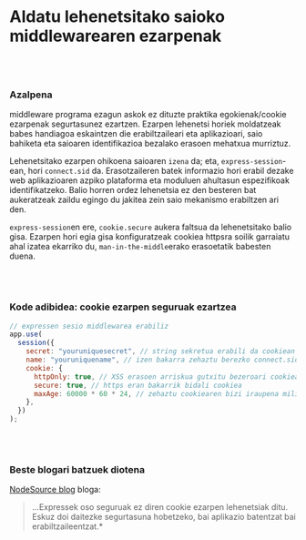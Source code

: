# Aldatu lehenetsitako saioko middlewarearen ezarpenak

<br/><br/>

### Azalpena

middleware programa ezagun askok ez dituzte praktika egokienak/cookie ezarpenak segurtasunez ezartzen. Ezarpen lehenetsi horiek moldatzeak babes handiagoa eskaintzen die erabiltzaileari eta aplikazioari, saio bahiketa eta saioaren identifikazioa bezalako erasoen mehatxua murriztuz.

Lehenetsitako ezarpen ohikoena saioaren `izena` da; eta, `express-session`-ean, hori `connect.sid` da. Erasotzaileren batek informazio hori erabil dezake web aplikazioaren azpiko plataforma eta moduluen ahultasun espezifikoak identifikatzeko. Balio horren ordez lehenetsia ez den besteren bat aukeratzeak zaildu egingo du jakitea zein saio mekanismo erabiltzen ari den.

`express-session`en ere, `cookie.secure` aukera faltsua da lehenetsitako balio gisa. Ezarpen hori egia gisa konfiguratzeak cookiea httpsra soilik garraiatu ahal izatea ekarriko du, `man-in-the-middle`erako erasoetatik babesten duena.

<br/><br/>

### Kode adibidea: cookie ezarpen seguruak ezartzea

```javascript
// expressen sesio middlewarea erabiliz
app.use(
  session({
    secret: "youruniquesecret", // string sekretua erabili da cookiean gordeta dagoen sesioaren IDan konektatzeko
    name: "youruniquename", // izen bakarra zehaztu berezko connect.sid ezabatzeko
    cookie: {
      httpOnly: true, // XSS erasoen arriskua gutxitu bezeroari cookiea irakurtzen sahietsiz
      secure: true, // https eran bakarrik bidali cookiea
      maxAge: 60000 * 60 * 24, // zehaztu cookiearen bizi iraupena mili segundutan
    },
  })
);
```

<br/><br/>

### Beste blogari batzuek diotena

[NodeSource blog](http://nodesource.com/blog/nine-security-tips-to-keep-express-from-getting-pwned/) bloga:

> ...Expressek oso seguruak ez diren cookie ezarpen lehenetsiak ditu. Eskuz doi daitezke segurtasuna hobetzeko, bai aplikazio batentzat bai erabiltzaileentzat.\*

<br/><br/>
